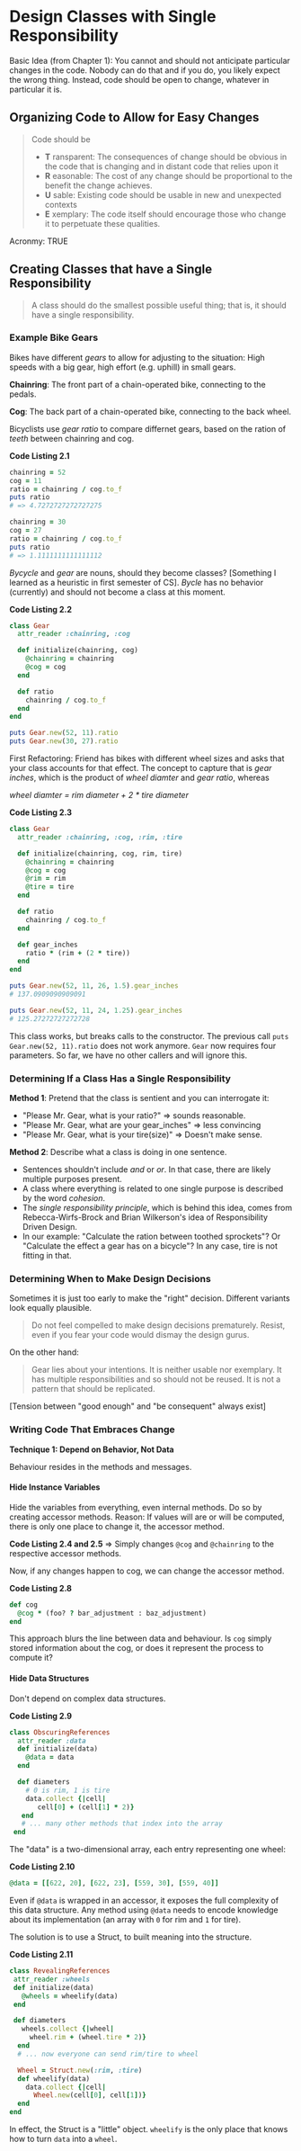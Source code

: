 # Design Classes with Single Responsibility

Basic Idea (from Chapter 1): You cannot and should not anticipate particular changes in the code. Nobody can do that and if you do, you likely expect the wrong thing. Instead, code should be open to change, whatever in particular it is.

## Organizing Code to Allow for Easy Changes

>Code should be
>
> - **T** ransparent: The consequences of change should be obvious in the code that is changing and in distant code that relies upon it
> - **R** easonable: The cost of any change should be proportional to the benefit the change achieves.
> - **U** sable: Existing code should be usable in new and unexpected contexts
> - **E** xemplary: The code itself should encourage those who change it to perpetuate these qualities.

Acronmy: TRUE


## Creating Classes that have a Single Responsibility

> A class should do the smallest possible useful thing; that is, it should have a single responsibility.


### Example Bike Gears

Bikes have different _gears_ to allow for adjusting to the situation: High speeds with a big gear, high effort (e.g. uphill) in small gears.

**Chainring**: The front part of a chain-operated bike, connecting to the pedals.

**Cog**: The back part of a chain-operated bike, connecting to the back wheel.

Bicyclists use _gear ratio_ to compare differnet gears, based on the ration of _teeth_ between chainring and cog.

**Code Listing 2.1**
```ruby
chainring = 52
cog = 11
ratio = chainring / cog.to_f
puts ratio
# => 4.7272727272727275

chainring = 30
cog = 27
ratio = chainring / cog.to_f
puts ratio
# => 1.1111111111111112
```

_Bycycle_ and _gear_ are nouns, should they become classes? [Something I learned as a heuristic in first semester of CS]. _Bycle_ has no behavior (currently) and should not become a class at this moment.

**Code Listing 2.2**
 ```ruby
 class Gear
   attr_reader :chainring, :cog

   def initialize(chainring, cog)
     @chainring = chainring
     @cog = cog
   end

   def ratio
     chainring / cog.to_f
   end
 end

 puts Gear.new(52, 11).ratio  
 puts Gear.new(30, 27).ratio  
 ```

First Refactoring: Friend has bikes with different wheel sizes and asks that your class accounts for that effect. The concept to capture that is _gear inches_, which is the product of _wheel diamter_ and _gear ratio_, whereas

_wheel diamter = rim diameter + 2 * tire diameter_

**Code Listing 2.3**
```ruby
class Gear
  attr_reader :chainring, :cog, :rim, :tire

  def initialize(chainring, cog, rim, tire)
    @chainring = chainring
    @cog = cog
    @rim = rim
    @tire = tire
  end

  def ratio
    chainring / cog.to_f
  end

  def gear_inches
    ratio * (rim + (2 * tire))
  end
end

puts Gear.new(52, 11, 26, 1.5).gear_inches  
# 137.0909090909091

puts Gear.new(52, 11, 24, 1.25).gear_inches
# 125.27272727272728
```

This class works, but breaks calls to the constructor. The previous call `puts Gear.new(52, 11).ratio` does not work anymore. `Gear` now requires four parameters. So far, we have no other callers and will ignore this.

### Determining If a Class Has a Single Responsibility

**Method 1**: Pretend that the class is sentient and you can interrogate it:

 - "Please Mr. Gear, what is your ratio?" => sounds reasonable.
 - "Please Mr. Gear, what are your gear_inches" => less convincing
 - "Please Mr. Gear, what is your tire(size)" => Doesn't make sense.

 **Method 2**: Describe what a class is doing in one sentence.

  - Sentences shouldn't include _and_ or _or_. In that case, there are likely multiple purposes present.
  - A class where everything is related to one single purpose is described by the word _cohesion_.
  - The _single responsibility principle_, which is behind this idea, comes from Rebecca-Wirfs-Brock and Brian Wilkerson's idea of Responsibility Driven Design.
  - In our example: "Calculate the ration between toothed sprockets"? Or "Calculate the effect a gear has on a bicycle"? In any case, tire is not fitting in that.

### Determining When to Make Design Decisions

Sometimes it is just too early to make the "right" decision. Different variants look equally plausible.

> Do not feel compelled to make design decisions prematurely. Resist, even if you fear your code would dismay the design gurus.

On the other hand:

> Gear lies about your intentions. It is neither usable nor exemplary. It has multiple responsibilities and so should not be reused. It is not a pattern that should be replicated.

[Tension between "good enough" and "be consequent" always exist]

### Writing Code That Embraces Change

**Technique 1: Depend on Behavior, Not Data**

Behaviour resides in the methods and messages.

#### Hide Instance Variables

Hide the variables from everything, even internal methods. Do so by creating accessor methods. Reason: If values will are or will be computed, there is only one place to change it, the accessor method.

**Code Listing 2.4 and 2.5**
=> Simply changes `@cog` and `@chainring` to the respective accessor methods.

Now, if any changes happen to cog, we can change the accessor method.

**Code Listing 2.8**
```ruby
def cog
  @cog * (foo? ? bar_adjustment : baz_adjustment)
end
```

This approach blurs the line between data and behaviour. Is `cog` simply stored information about the cog, or does it represent the process to compute it?

#### Hide Data Structures

Don't depend on complex data structures.

**Code Listing 2.9**
```ruby
class ObscuringReferences
  attr_reader :data
  def initialize(data)
    @data = data
  end

  def diameters
    # 0 is rim, 1 is tire
    data.collect {|cell|
       cell[0] + (cell[1] * 2)}
   end
   # ... many other methods that index into the array
 end
```

The "data" is a two-dimensional array, each entry representing one wheel:

**Code Listing 2.10**
```ruby
@data = [[622, 20], [622, 23], [559, 30], [559, 40]]
```

Even if `@data` is wrapped in an accessor, it exposes the full complexity of this data structure. Any method using `@data` needs to encode knowledge about its implementation (an array with `0` for rim and `1` for tire).

The solution is to use a Struct, to built meaning into the structure.

**Code Listing 2.11**
```ruby
class RevealingReferences
 attr_reader :wheels
 def initialize(data)
   @wheels = wheelify(data)
 end

 def diameters
   wheels.collect {|wheel|
     wheel.rim + (wheel.tire * 2)}
  end
  # ... now everyone can send rim/tire to wheel

  Wheel = Struct.new(:rim, :tire)
  def wheelify(data)
    data.collect {|cell|
      Wheel.new(cell[0], cell[1])}
  end
end
```

In effect, the Struct is a "little" object. `wheelify` is the only place that knows how to turn `data` into a `wheel`.
